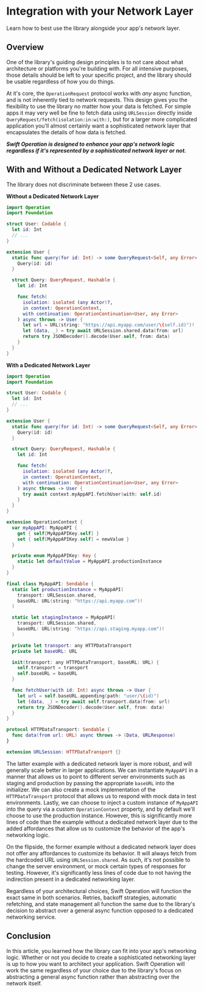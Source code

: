 # Integration with your Network Layer

Learn how to best use the library alongside your app's network layer.

## Overview

One of the library's guiding design principles is to not care about what architecture or platforms you're building with. For all intensive purposes, those details should be left to your specific project, and the library should be usable regardless of how you do things.

At it's core, the ``OperationRequest`` protocol works with _any_ async function, and is not inherently tied to network requests. This design gives you the flexibility to use the library no matter how your data is fetched. For simple apps it may very well be fine to fetch data using `URLSession` directly inside ``QueryRequest/fetch(isolation:in:with:)``, but for a larger more complicated application you'll almost certainly want a sophisticated network layer that encapsulates the details of how data is fetched.

***Swift Operation is designed to enhance your app's network logic regardless if it's represented by a sophisticated network layer or not.***

## With and Without a Dedicated Network Layer

The library does not discriminate between these 2 use cases.

**Without a Dedicated Network Layer**
```swift
import Operation
import Foundation

struct User: Codable {
  let id: Int
  // ...
}

extension User {
  static func query(for id: Int) -> some QueryRequest<Self, any Error> {
    Query(id: id)
  }

  struct Query: QueryRequest, Hashable {
    let id: Int

    func fetch(
      isolation: isolated (any Actor)?,
      in context: OperationContext,
      with continuation: OperationContinuation<User, any Error>
    ) async throws -> User {
      let url = URL(string: "https://api.myapp.com/user/\(self.id)")!
      let (data, _) = try await URLSession.shared.data(from: url)
      return try JSONDecoder().decode(User.self, from: data)
    }
  }
}
```

**With a Dedicated Network Layer**
```swift
import Operation
import Foundation

struct User: Codable {
  let id: Int
  // ...
}

extension User {
  static func query(for id: Int) -> some QueryRequest<Self, any Error> {
    Query(id: id)
  }

  struct Query: QueryRequest, Hashable {
    let id: Int

    func fetch(
      isolation: isolated (any Actor)?,
      in context: OperationContext,
      with continuation: OperationContinuation<User, any Error>
    ) async throws -> User {
      try await context.myAppAPI.fetchUser(with: self.id)
    }
  }
}

extension OperationContext {
  var myAppAPI: MyAppAPI {
    get { self[MyAppAPIKey.self] }
    set { self[MyAppAPIKey.self] = newValue }
  }

  private enum MyAppAPIKey: Key {
    static let defaultValue = MyAppAPI.productionInstance
  }
}

final class MyAppAPI: Sendable {
  static let productionInstance = MyAppAPI(
    transport: URLSession.shared,
    baseURL: URL(string: "https://api.myapp.com")!
  )

  static let stagingInstance = MyAppAPI(
    transport: URLSession.shared,
    baseURL: URL(string: "https://api.staging.myapp.com")!
  )

  private let transport: any HTTPDataTransport
  private let baseURL: URL

  init(transport: any HTTPDataTransport, baseURL: URL) {
    self.transport = transport
    self.baseURL = baseURL
  }

  func fetchUser(with id: Int) async throws -> User {
    let url = self.baseURL.appending(path: "user/\(id)")
    let (data, _) = try await self.transport.data(from: url)
    return try JSONDecoder().decode(User.self, from: data)
  }
}

protocol HTTPDataTransport: Sendable {
  func data(from url: URL) async throws -> (Data, URLResponse)
}

extension URLSession: HTTPDataTransport {}
```

The latter example with a dedicated network layer is more robust, and will generally scale better in larger applications. We can instantiate `MyAppAPI` in a manner that allows us to point to different server environments such as staging and production by passing the appropriate `baseURL` into the initializer. We can also create a mock implementation of the `HTTPDataTransport` protocol that allows us to respond with mock data in test environments. Lastly, we can choose to inject a custom instance of `MyAppAPI` into the query via a custom ``OperationContext`` property, and by default we'll choose to use the production instance. However, this is significantly more lines of code than the example without a dedicated network layer due to the added affordances that allow us to customize the behavior of the app's networking logic.

On the flipside, the former example without a dedicated network layer does not offer any affordances to customize its behavior. It will always fetch from the hardcoded URL using `URLSession.shared`. As such, it's not possible to change the server environment, or mock certain types of responses for testing. However, it's significantly less lines of code due to not having the indirection present in a dedicated networking layer.

Regardless of your architectural choices, Swift Operation will function the exact same in both scenarios. Retries, backoff strategies, automatic refetching, and state management all function the same due to the library's decision to abstract over a general async function opposed to a dedicated networking service.

## Conclusion

In this article, you learned how the library can fit into your app's networking logic. Whether or not you decide to create a sophisticated networking layer is up to how you want to architect your application. Swift Operation will work the same regardless of your choice due to the library's focus on abstracting a general async function rather than abstracting over the network itself.
